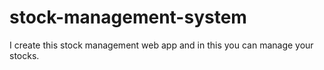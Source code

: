 # stock-management-system
I create this stock management web app and in this you can manage your stocks.
